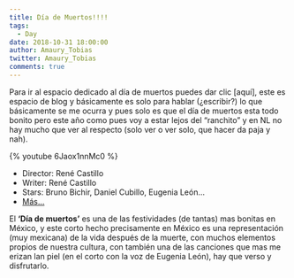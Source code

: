 ```yaml
---
title: Día de Muertos!!!!
tags:
  - Day
date: 2018-10-31 18:00:00
author: Amaury_Tobias
twitter: Amaury_Tobias
comments: true
---
```


Para ir al espacio dedicado al día de muertos puedes dar clic [aquí], este es espacio de blog y básicamente es solo para hablar (¿escribir?) lo que básicamente se me ocurra y pues solo es que el día de muertos esta todo bonito pero este año como pues voy a estar lejos del “ranchito” y en NL no hay mucho que ver al respecto (solo ver o ver solo, que hacer da paja y nah).

{% youtube 6Jaox1nnMc0 %}

*   Director: René Castillo
*   Writer: René Castillo
*   Stars: Bruno Bichir, Daniel Cubillo, Eugenia León…
*   [Más…](https://www.imdb.com/title/tt0285599/)

El **‘Día de muertos’** es una de las festividades (de tantas) mas bonitas en México, y este corto hecho precisamente en México es una representación (muy mexicana) de la vida después de la muerte, con muchos elementos propios de nuestra cultura, con también una de las canciones que mas me erizan lan piel (en el corto con la voz de Eugenia León), hay que verso y disfrutarlo.